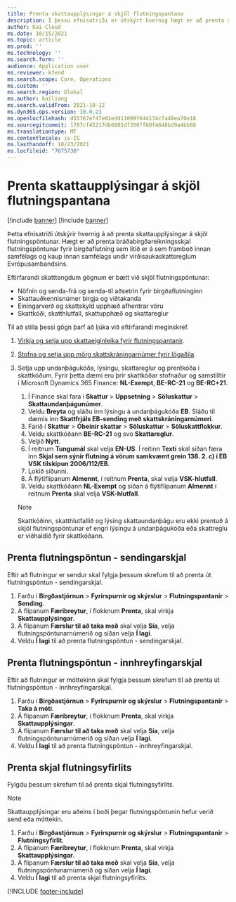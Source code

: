 ```yaml
---
title: Prenta skattaupplýsingar á skjöl flutningspantana
description: Í þessu efnisatriði er útskýrt hvernig hægt er að prenta skattaupplýsingarnar sem eru ákvarðaðar af skattaútreikningsþjónustunni á skjöl flutningspöntunar.
author: Kai-Cloud
ms.date: 10/15/2021
ms.topic: article
ms.prod: ''
ms.technology: ''
ms.search.form: ''
audience: Application user
ms.reviewer: kfend
ms.search.scope: Core, Operations
ms.custom: ''
ms.search.region: Global
ms.author: kailiang
ms.search.validFrom: 2021-10-12
ms.dyn365.ops.version: 10.0.23
ms.openlocfilehash: d55767ef47e01edd11099f644134cfa48ea70e18
ms.sourcegitcommit: 1707cf45217db6801df260ff60f4648bd9a4bb68
ms.translationtype: MT
ms.contentlocale: is-IS
ms.lasthandoff: 10/23/2021
ms.locfileid: "7675730"
---
```

# <a name="print-tax-information-on-transfer-order-documents"></a>Prenta skattaupplýsingar á skjöl flutningspantana

[!include [banner](../../includes/banner.md)]
[!include [banner](../../includes/preview-banner.md)]

Þetta efnisatriði útskýrir hvernig á að prenta skattaupplýsingar á skjöl flutningspöntunar. Hægt er að prenta bráðabirgðareikningsskjal flutningspöntunar fyrir birgðaflutning sem litið er á sem framboð innan samfélags og kaup innan samfélags undir virðisaukaskattsreglum Evrópusambandsins. 

Eftirfarandi skatttengdum gögnum er bætt við skjöl flutningspöntunar:

- Nöfnin og senda-frá og senda-til aðsetrin fyrir birgðaflutninginn
- Skattauðkennisnúmer birgja og viðtakanda
- Einingarverð og skattskyld upphæð afhentrar vöru
- Skattkóði, skatthlutfall, skattupphæð og skattareglur

Til að stilla þessi gögn þarf að ljúka við eftirfarandi meginskref.

1. [Virkja og setja upp skattaeiginleika fyrir flutningspantanir](tasks/Tax-feature-support-for-transfer-order.md).
2. [Stofna og setja upp mörg skattskráningarnúmer fyrir lögaðila](emea-multiple-vat-registration-numbers.md).
3. Setja upp undanþágukóða, lýsingu, skattareglur og prentkóða í skattkóðum. Fyrir þetta dæmi eru þrír skattkóðar stofnaður og samstilltir í Microsoft Dynamics 365 Finance: **NL-Exempt**, **BE-RC-21** og **BE-RC+21**.

    1. Í Finance skal fara í **Skattur** \> **Uppsetning** \> **Söluskattur** \> **Skattaundanþágunúmer**.
    2. Veldu **Breyta** og sláðu inn lýsingu á undanþágukóða **EB**. Sláðu til dæmis inn **Skattfrjáls EB-sending með skattskráningarnúmeri**.
    3. Farið í **Skattur** \> **Óbeinir skattar** \> **Söluskattur** \> **Söluskattflokkur**.
    4. Veldu skattkóðann **BE-RC-21** og svo **Skattareglur**.
    5. Veljið **Nýtt**.
    6. Í reitnum **Tungumál** skal velja **EN-US**. Í reitinn **Texti** skal síðan færa inn **Skjal sem sýnir flutning á vörum samkvæmt grein 138. 2. c) í EB VSK tilskipun 2006/112/EB**.
    7. Lokið síðunni.
    8. Á flýtiflipanum **Almennt**, í reitnum **Prenta**, skal velja **VSK-hlutfall**.
    8. Veldu skattkóðann **NL-Exempt** og síðan á flýtiflipanum **Almennt** í reitnum **Prenta** skal velja **VSK-hlutfall**.

    > [!NOTE] 
    > Skattkóðinn, skatthlutfallið og lýsing skattaundanþágu eru ekki prentuð á skjöl flutningspöntunar ef engri lýsingu á undanþágukóða eða skattreglu er viðhaldið fyrir skattkóðann.

## <a name="print-the-transfer-order---shipment-document"></a>Prenta flutningspöntun - sendingarskjal

Eftir að flutningur er sendur skal fylgja þessum skrefum til að prenta út flutningspöntun - sendingarskjal.

1. Farðu í **Birgðastjórnun** \> **Fyrirspurnir og skýrslur** \> **Flutningspantanir** \> **Sending**.
2. Á flipanum **Færibreytur**, í flokknum **Prenta**, skal virkja **Skattaupplýsingar**.
3. Á flipanum **Færslur til að taka með** skal velja **Sía**, velja flutningspöntunarnúmerið og síðan velja **Í lagi**.
4. Veldu **Í lagi** til að prenta flutningspöntun - sendingarskjal.

## <a name="print-the-transfer-order---receipt-document"></a>Prenta flutningspöntun - innhreyfingarskjal

Eftir að flutningur er móttekinn skal fylgja þessum skrefum til að prenta út flutningspöntun - innhreyfingarskjal.

1. Farðu í **Birgðastjórnun** \> **Fyrirspurnir og skýrslur** \> **Flutningspantanir** \> **Taka á móti**.
2. Á flipanum **Færibreytur**, í flokknum **Prenta**, skal virkja **Skattaupplýsingar**.
3. Á flipanum **Færslur til að taka með** skal velja **Sía**, velja flutningspöntunarnúmerið og síðan velja **Í lagi**.
4. Veldu **Í lagi** til að prenta flutningspöntun - innhreyfingarskjal.

## <a name="print-the-transfer-overview-document"></a>Prenta skjal flutningsyfirlits

Fylgdu þessum skrefum til að prenta skjal flutningsyfirlits.

> [!NOTE]
> Skattaupplýsingar eru aðeins í boði þegar flutningspöntunin hefur verið send eða móttekin.

1. Farðu í **Birgðastjórnun** \> **Fyrirspurnir og skýrslur** \> **Flutningspantanir** \> **Flutningsyfirlit**.
2. Á flipanum **Færibreytur**, í flokknum **Prenta**, skal virkja **Skattaupplýsingar**.
3. Á flipanum **Færslur til að taka með** skal velja **Sía**, velja flutningspöntunarnúmerið og síðan velja **Í lagi**.
4. Veldu **Í lagi** til að prenta skjal flutningsyfirlits.

[!INCLUDE [footer-include](../../includes/footer-banner.md)]
